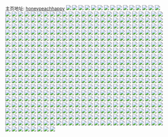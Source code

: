 主页地址: [honeypeachhappy](https://weibo.com/u/2913910483) 
![](https://wx4.sinaimg.cn/mw2000/adaebed3ly1gr0gor76tqj21061o67wj.jpg) 
![](https://wx4.sinaimg.cn/mw2000/adaebed3ly1gr0gosylefj21481scb2b.jpg) 
![](https://wx4.sinaimg.cn/mw2000/adaebed3ly1gr08kjt1mmj22c02c07pt.jpg) 
![](https://wx4.sinaimg.cn/mw2000/adaebed3ly1gr08kjai7yj22c0340npd.jpg) 
![](https://wx4.sinaimg.cn/mw2000/adaebed3ly1gqzhoif8txj21481soqv6.jpg) 
![](https://wx4.sinaimg.cn/mw2000/adaebed3ly1gqy43jy2d4j21jk2cd7wi.jpg) 
![](https://wx4.sinaimg.cn/mw2000/adaebed3ly1gqxbziosxfj20u00u0q5a.jpg) 
![](https://wx4.sinaimg.cn/mw2000/adaebed3ly1gqxbzjampyj20l80l841l.jpg) 
![](https://wx4.sinaimg.cn/mw2000/adaebed3ly1gqxbzhuzhhj22c02c0e84.jpg) 
![](https://wx4.sinaimg.cn/mw2000/adaebed3ly1gqwmwf5c95j212s0ri1kx.jpg) 
![](https://wx4.sinaimg.cn/mw2000/adaebed3ly1gqw7nodivij20l80l8wi1.jpg) 
![](https://wx4.sinaimg.cn/mw2000/adaebed3ly1gqw7nq2st2j22c03404qr.jpg) 
![](https://wx4.sinaimg.cn/mw2000/adaebed3ly1gqw7nrmo4cj22c0340u0y.jpg) 
![](https://wx4.sinaimg.cn/mw2000/adaebed3ly1gqv2v9kqe7j20u01hc7wh.jpg) 
![](https://wx4.sinaimg.cn/mw2000/adaebed3ly1gqueqscyj6j218o1rcb2a.jpg) 
![](https://wx4.sinaimg.cn/mw2000/adaebed3ly1gqueqt4glij21ai1zk4qr.jpg) 
![](https://wx4.sinaimg.cn/mw2000/adaebed3ly1gqtw5bidumj215u1oihad.jpg) 
![](https://wx4.sinaimg.cn/mw2000/adaebed3ly1gqtw5buhm9j21d81uqhcz.jpg) 
![](https://wx4.sinaimg.cn/mw2000/adaebed3ly1gqtw5ckh3gj21ho1zkb29.jpg) 
![](https://wx4.sinaimg.cn/mw2000/adaebed3ly1gqtw5d6w4cj21681rc1kx.jpg) 
![](https://wx4.sinaimg.cn/mw2000/adaebed3ly1gqtw5b2ssfj217h1ly4pz.jpg) 
![](https://wx4.sinaimg.cn/mw2000/adaebed3ly1gqtw5dplq5j21r32bau0x.jpg) 
![](https://wx4.sinaimg.cn/mw2000/adaebed3ly1gqtw5e3axqj20qt0zq48p.jpg) 
![](https://wx4.sinaimg.cn/mw2000/adaebed3ly1gqtw5enez3j21ho1zk7wh.jpg) 
![](https://wx4.sinaimg.cn/mw2000/adaebed3ly1gqtw5f53xrj20u0140b10.jpg) 
![](https://wx4.sinaimg.cn/mw2000/adaebed3ly1gqtw5fyxy7j20vb1a8e46.jpg) 
![](https://wx4.sinaimg.cn/mw2000/adaebed3ly1gqtw5ghitlj214n1tqnpd.jpg) 
![](https://wx4.sinaimg.cn/mw2000/adaebed3ly1gqtw5gu636j20u914ctyo.jpg) 
![](https://wx4.sinaimg.cn/mw2000/adaebed3ly1gqtw5hexsyj21dw1uib1w.jpg) 
![](https://wx4.sinaimg.cn/mw2000/adaebed3ly1gqtw5hrxuwj20p00qsh5i.jpg) 
![](https://wx4.sinaimg.cn/mw2000/adaebed3ly1gqtw5igrmgj20mb0zq4qp.jpg) 
![](https://wx4.sinaimg.cn/mw2000/adaebed3ly1gqtw5jkxjmj218o1rcb2a.jpg) 
![](https://wx4.sinaimg.cn/mw2000/adaebed3ly1gqtw5kw9vqj21ai1zk4qr.jpg) 
![](https://wx4.sinaimg.cn/mw2000/adaebed3ly1gqtw5lmudlj212s0ri1kx.jpg) 
![](https://wx4.sinaimg.cn/mw2000/adaebed3ly1gqth5hxeorj21h02m87wn.jpg) 
![](https://wx4.sinaimg.cn/mw2000/adaebed3ly1gqth56ozs6j21hc0u0amp.jpg) 
![](https://wx4.sinaimg.cn/mw2000/adaebed3ly1gqth5dhfbsj21491zkqv7.jpg) 
![](https://wx4.sinaimg.cn/mw2000/adaebed3ly1gqth5f149uj22c033yqv6.jpg) 
![](https://wx4.sinaimg.cn/mw2000/adaebed3ly1gqt97bzi4ij22c0340tpq.jpg) 
![](https://wx4.sinaimg.cn/mw2000/adaebed3ly1gqt97efa8kj22c0340hdt.jpg) 
![](https://wx4.sinaimg.cn/mw2000/adaebed3ly1gqt97gwqekj22c02c0b29.jpg) 
![](https://wx4.sinaimg.cn/mw2000/adaebed3ly1gqt979s3vnj22c0340npd.jpg) 
![](https://wx4.sinaimg.cn/mw2000/adaebed3ly1gqsnl7evo8j20l80l8tb0.jpg) 
![](https://wx4.sinaimg.cn/mw2000/adaebed3ly1gqsnl7l4m9j20n01jxjw4.jpg) 
![](https://wx4.sinaimg.cn/mw2000/adaebed3ly1gqscix0qbgj234033ykjl.jpg) 
![](https://wx4.sinaimg.cn/mw2000/adaebed3ly1gqq5ocep9ej20u01hcu0x.jpg) 
![](https://wx4.sinaimg.cn/mw2000/adaebed3ly1gqq5od93l6j20u01ge1ky.jpg) 
![](https://wx4.sinaimg.cn/mw2000/adaebed3ly1gqq5obyfp3j20u01hckjl.jpg) 
![](https://wx4.sinaimg.cn/mw2000/adaebed3ly1gqpvltf3htj21491ucqv7.jpg) 
![](https://wx4.sinaimg.cn/mw2000/adaebed3ly1gqptlpxgbvj20u00miwjz.jpg) 
![](https://wx4.sinaimg.cn/mw2000/adaebed3ly1gqp4e32gxmj20jz0u6n9h.jpg) 
![](https://wx4.sinaimg.cn/mw2000/adaebed3ly1gqp2qamykvj21491uce83.jpg) 
![](https://wx4.sinaimg.cn/mw2000/adaebed3ly1gqp2q7k9fsj21491w2qv7.jpg) 
![](https://wx4.sinaimg.cn/mw2000/adaebed3ly1gqp2qcpgp8j21491zk7wk.jpg) 
![](https://wx4.sinaimg.cn/mw2000/adaebed3ly1gqp2qf65gzj21451upnpf.jpg) 
![](https://wx4.sinaimg.cn/mw2000/adaebed3ly1gqp2qh9cl9j21491tfnpf.jpg) 
![](https://wx4.sinaimg.cn/mw2000/adaebed3ly1gqp2qjskkfj21491zk1l0.jpg) 
![](https://wx4.sinaimg.cn/mw2000/adaebed3ly1gqoowyycmhj22c02c01ky.jpg) 
![](https://wx4.sinaimg.cn/mw2000/adaebed3ly1gqoox0xf5pj22c02c0hdt.jpg) 
![](https://wx4.sinaimg.cn/mw2000/adaebed3ly1gqootvi35wj22c02c0npe.jpg) 
![](https://wx4.sinaimg.cn/mw2000/adaebed3ly1gqootw7kp3j21491wl7wh.jpg) 
![](https://wx4.sinaimg.cn/mw2000/adaebed3ly1gqootx8tdtj20u01hcb2a.jpg) 
![](https://wx4.sinaimg.cn/mw2000/adaebed3ly1gqootxwbp6j20u01hc7wh.jpg) 
![](https://wx4.sinaimg.cn/mw2000/adaebed3ly1gqootufie4j22c02c0x6p.jpg) 
![](https://wx4.sinaimg.cn/mw2000/adaebed3ly1gqootz72ixj22c033y1kz.jpg) 
![](https://wx4.sinaimg.cn/mw2000/adaebed3ly1gqootzwfyyj20l011c1kx.jpg) 
![](https://wx4.sinaimg.cn/mw2000/adaebed3ly1gqoou0gxkvj20u01hcb29.jpg) 
![](https://wx4.sinaimg.cn/mw2000/adaebed3ly1gqoou15jdvj20u013yb29.jpg) 
![](https://wx4.sinaimg.cn/mw2000/adaebed3ly1gqoou2dk6zj22c02c0e83.jpg) 
![](https://wx4.sinaimg.cn/mw2000/adaebed3ly1gqcitojnpcj20n00mmk6o.jpg) 
![](https://wx4.sinaimg.cn/mw2000/adaebed3ly1gqcitpgvb8j20n00mg4eu.jpg) 
![](https://wx4.sinaimg.cn/mw2000/adaebed3ly1gqcitnu0v1j20n00mjtpp.jpg) 
![](https://wx4.sinaimg.cn/mw2000/adaebed3ly1gqcam5hfzqj23402c0e85.jpg) 
![](https://wx4.sinaimg.cn/mw2000/adaebed3ly1gqcam7f9s3j23402c0b2c.jpg) 
![](https://wx4.sinaimg.cn/mw2000/adaebed3ly1gqcam93q7ej23402c07wl.jpg) 
![](https://wx4.sinaimg.cn/mw2000/adaebed3ly1gqcambfab8j23402c0b2c.jpg) 
![](https://wx4.sinaimg.cn/mw2000/adaebed3ly1gqcamcylnoj23402c01l0.jpg) 
![](https://wx4.sinaimg.cn/mw2000/adaebed3ly1gqcamdj0fhj20u00mityy.jpg) 
![](https://wx4.sinaimg.cn/mw2000/adaebed3ly1gqbcjdmz9xj20n00gr127.jpg) 
![](https://wx4.sinaimg.cn/mw2000/adaebed3ly1gqbcje39xmj20n00mun7f.jpg) 
![](https://wx4.sinaimg.cn/mw2000/adaebed3ly1gqb1lk7oqej20sg0sg42y.jpg) 
![](https://wx4.sinaimg.cn/mw2000/adaebed3ly1gqb1llz8m1j21ho1vc1l1.jpg) 
![](https://wx4.sinaimg.cn/mw2000/adaebed3ly1gqb1lmq2r0j20n01dqamh.jpg) 
![](https://wx4.sinaimg.cn/mw2000/adaebed3ly1gqb1je5wzmj20sg0sgq6d.jpg) 
![](https://wx4.sinaimg.cn/mw2000/adaebed3ly1gqb1jfnejyj213m1vke84.jpg) 
![](https://wx4.sinaimg.cn/mw2000/adaebed3ly1gqb1jgo7xuj20vq1k0ajy.jpg) 
![](https://wx4.sinaimg.cn/mw2000/adaebed3ly1gqb1jdgj3dj218g1n9qjm.jpg) 
![](https://wx4.sinaimg.cn/mw2000/adaebed3ly1gq9x4lklfxj20u0140qbm.jpg) 
![](https://wx4.sinaimg.cn/mw2000/adaebed3ly1gq9x4m5v9sj20tz140dva.jpg) 
![](https://wx4.sinaimg.cn/mw2000/adaebed3ly1gq9x4mjhkoj20u00u00ya.jpg) 
![](https://wx4.sinaimg.cn/mw2000/adaebed3ly1gq936fnjjvj20u00z0ah6.jpg) 
![](https://wx4.sinaimg.cn/mw2000/adaebed3ly1gq8wccbt66j213m1vke84.jpg) 
![](https://wx4.sinaimg.cn/mw2000/adaebed3ly1gq8wc9ndozj22c0340kjn.jpg) 
![](https://wx4.sinaimg.cn/mw2000/adaebed3ly1gq8dyrm1ubj20u00u0n02.jpg) 
![](https://wx4.sinaimg.cn/mw2000/adaebed3ly1gq8dtor193j20tk12nadh.jpg) 
![](https://wx4.sinaimg.cn/mw2000/adaebed3ly1gq8dtofevxj20u011idq6.jpg) 
![](https://wx4.sinaimg.cn/mw2000/adaebed3ly1gq8dtp0xeej20u0140dqd.jpg) 
![](https://wx4.sinaimg.cn/mw2000/adaebed3ly1gq7omjmtd6j20xp0u0aif.jpg) 
![](https://wx4.sinaimg.cn/mw2000/adaebed3ly1gq7omjvij1j20u00u0adx.jpg) 
![](https://wx4.sinaimg.cn/mw2000/adaebed3ly1gq7omk4r58j20u00u0td4.jpg) 
![](https://wx4.sinaimg.cn/mw2000/adaebed3ly1gq7e8oc32uj22c02c0b2b.jpg) 
![](https://wx4.sinaimg.cn/mw2000/adaebed3ly1gq7e8qoxu8j22c0340kjm.jpg) 
![](https://wx4.sinaimg.cn/mw2000/adaebed3ly1gq7e8tsla8j22c033yx6q.jpg) 
![](https://wx4.sinaimg.cn/mw2000/adaebed3ly1gq7e8wbnyfj22c0340qv8.jpg) 
![](https://wx4.sinaimg.cn/mw2000/adaebed3ly1gq7e8z7y9rj21491tne84.jpg) 
![](https://wx4.sinaimg.cn/mw2000/adaebed3ly1gq7e90guvjj22c03407ui.jpg) 
![](https://wx4.sinaimg.cn/mw2000/adaebed3ly1gq7e8l6uxwj22c0340qv7.jpg) 
![](https://wx4.sinaimg.cn/mw2000/adaebed3ly1gq7e93809rj21xp2pf1kz.jpg) 
![](https://wx4.sinaimg.cn/mw2000/adaebed3ly1gq7e95kkt5j21ho1vc1l1.jpg) 
![](https://wx4.sinaimg.cn/mw2000/adaebed3ly1gq6k04k7kbj20u00u0jz5.jpg) 
![](https://wx4.sinaimg.cn/mw2000/adaebed3ly1gq6k03rp3cj20u00u0q8i.jpg) 
![](https://wx4.sinaimg.cn/mw2000/adaebed3ly1gq6k058e0tj20u00u078y.jpg) 
![](https://wx4.sinaimg.cn/mw2000/adaebed3ly1gq6k05upzzj20u00u0q84.jpg) 
![](https://wx4.sinaimg.cn/mw2000/adaebed3ly1gq3edo7zb2j20j60ny401.jpg) 
![](https://wx4.sinaimg.cn/mw2000/adaebed3ly1gq2yne7mzfj20u00u0qaj.jpg) 
![](https://wx4.sinaimg.cn/mw2000/adaebed3ly1gq2ynejlwej20u00u0wqt.jpg) 
![](https://wx4.sinaimg.cn/mw2000/adaebed3ly1gq2ynd1c6kj20u00u0gxu.jpg) 
![](https://wx4.sinaimg.cn/mw2000/adaebed3ly1gq2ynez633j20u00u015s.jpg) 
![](https://wx4.sinaimg.cn/mw2000/adaebed3ly1gq2ynfig2qj20u0140q7q.jpg) 
![](https://wx4.sinaimg.cn/mw2000/adaebed3ly1gq2ynfwboyj20u00u0wnh.jpg) 
![](https://wx4.sinaimg.cn/mw2000/adaebed3ly1gq2yng8f5qj20u0140k3o.jpg) 
![](https://wx4.sinaimg.cn/mw2000/adaebed3ly1gq25r1ajsrj21fz1honpe.jpg) 
![](https://wx4.sinaimg.cn/mw2000/adaebed3ly1gpz90ez02aj20u00gg0ui.jpg) 
![](https://wx4.sinaimg.cn/mw2000/adaebed3ly1gpwdpxwjroj20zk0ql11o.jpg) 
![](https://wx4.sinaimg.cn/mw2000/adaebed3ly1gpwdnp8nyij20u00gktb0.jpg) 
![](https://wx4.sinaimg.cn/mw2000/adaebed3ly1gpvmiyt6avj21440u0aky.jpg) 
![](https://wx4.sinaimg.cn/mw2000/adaebed3ly1gpvmiz0evlj21440u0aj4.jpg) 
![](https://wx4.sinaimg.cn/mw2000/adaebed3ly1gpvmiz97r7j20u011jtbo.jpg) 
![](https://wx4.sinaimg.cn/mw2000/adaebed3ly1gpvmj0buj9j22c0340qv5.jpg) 
![](https://wx4.sinaimg.cn/mw2000/adaebed3ly1gpqklarby8j20u00u0tdc.jpg) 
![](https://wx4.sinaimg.cn/mw2000/adaebed3ly1gpqkj93sq6j21440u0jy6.jpg) 
![](https://wx4.sinaimg.cn/mw2000/adaebed3ly1gpqkj9ka4qj21440u0amc.jpg) 
![](https://wx4.sinaimg.cn/mw2000/adaebed3ly1gpqkj8nyhcj21440u0dms.jpg) 
![](https://wx4.sinaimg.cn/mw2000/adaebed3ly1gpqkj9z0wej21440u046k.jpg) 
![](https://wx4.sinaimg.cn/mw2000/adaebed3ly1gpnpub3br5j22c0340u0y.jpg) 
![](https://wx4.sinaimg.cn/mw2000/adaebed3ly1gpnpu890tvj22c02c0qv6.jpg) 
![](https://wx4.sinaimg.cn/mw2000/adaebed3ly1gpno8cditsj21440u0n7y.jpg) 
![](https://wx4.sinaimg.cn/mw2000/adaebed3ly1gpno8bb3ugj21440u0dje.jpg) 
![](https://wx4.sinaimg.cn/mw2000/adaebed3ly1gpn51qrzadj20sq0sljw6.jpg) 
![](https://wx4.sinaimg.cn/mw2000/adaebed3ly1gpn51r1tzjj20u00u0n5f.jpg) 
![](https://wx4.sinaimg.cn/mw2000/adaebed3ly1gpn51rbbutj21440u07fp.jpg) 
![](https://wx4.sinaimg.cn/mw2000/adaebed3ly1gpmzpq4mcyj20u011idmk.jpg) 
![](https://wx4.sinaimg.cn/mw2000/adaebed3ly1gpmzppvdx1j20u011hq74.jpg) 
![](https://wx4.sinaimg.cn/mw2000/adaebed3ly1gpmzpqj3emj20u011hjvp.jpg) 
![](https://wx4.sinaimg.cn/mw2000/adaebed3ly1gpmz5qb2omj20u00u0wgz.jpg) 
![](https://wx4.sinaimg.cn/mw2000/adaebed3ly1gpmz5qpva4j21440u0qdt.jpg) 
![](https://wx4.sinaimg.cn/mw2000/adaebed3ly1gpmz5r3l8lj21440u07fa.jpg) 
![](https://wx4.sinaimg.cn/mw2000/adaebed3ly1gpmz5rdswsj20p00p00vm.jpg) 
![](https://wx4.sinaimg.cn/mw2000/adaebed3ly1gpmz5rm2qzj20p00p0jwl.jpg) 
![](https://wx4.sinaimg.cn/mw2000/adaebed3ly1gpmz5srgc9j21440u0128.jpg) 
![](https://wx4.sinaimg.cn/mw2000/adaebed3ly1gpmz5t8c42j21440u0qay.jpg) 
![](https://wx4.sinaimg.cn/mw2000/adaebed3ly1gpmz5th05zj20u00u0dlp.jpg) 
![](https://wx4.sinaimg.cn/mw2000/adaebed3ly1gpmz5tnmqoj20tm0staj1.jpg) 
![](https://wx4.sinaimg.cn/mw2000/adaebed3ly1gpmz5q2c2tj20u00u0jup.jpg) 
![](https://wx4.sinaimg.cn/mw2000/adaebed3ly1gpmz5txnxbj20ku0jxdgl.jpg) 
![](https://wx4.sinaimg.cn/mw2000/adaebed3ly1gpfzwr3e2jj21440u0alt.jpg) 
![](https://wx4.sinaimg.cn/mw2000/adaebed3ly1gpfzws63xwj21440u0qdp.jpg) 
![](https://wx4.sinaimg.cn/mw2000/adaebed3ly1gpfzwsdmtyj21440u0tjm.jpg) 
![](https://wx4.sinaimg.cn/mw2000/adaebed3ly1gpfzwqu08uj21440u0n7p.jpg) 
![](https://wx4.sinaimg.cn/mw2000/adaebed3ly1gpfzwskj1jj21440u0guj.jpg) 
![](https://wx4.sinaimg.cn/mw2000/adaebed3ly1gpfzwsvdtgj21440u0jx7.jpg) 
![](https://wx4.sinaimg.cn/mw2000/adaebed3ly1gpfzwu1747j21440u0an5.jpg) 
![](https://wx4.sinaimg.cn/mw2000/adaebed3ly1gpfzwubzh8j20u00u0408.jpg) 
![](https://wx4.sinaimg.cn/mw2000/adaebed3ly1gpfzwva07kj21440u0qeb.jpg) 
![](https://wx4.sinaimg.cn/mw2000/adaebed3ly1gpfhpzvct6j22c02c01ky.jpg) 
![](https://wx4.sinaimg.cn/mw2000/adaebed3ly1gpexa9cd51j20u00u00wc.jpg) 
![](https://wx4.sinaimg.cn/mw2000/adaebed3ly1gpcpt4d2b2j20sg0zkgsf.jpg) 
![](https://wx4.sinaimg.cn/mw2000/adaebed3ly1gp7fhr7bc6j22c0340e84.jpg) 
![](https://wx4.sinaimg.cn/mw2000/adaebed3ly1gp5ufbn4mtj21410u00vf.jpg) 
![](https://wx4.sinaimg.cn/mw2000/adaebed3ly1gow8lt4ia1j20u07gukjl.jpg) 
![](https://wx4.sinaimg.cn/mw2000/adaebed3ly1gow8m166q8j20u07h0qv5.jpg) 
![](https://wx4.sinaimg.cn/mw2000/adaebed3ly1gow8lumxs6j20u033ph32.jpg) 
![](https://wx4.sinaimg.cn/mw2000/adaebed3ly1gow8lv74qbj20u04zh1kg.jpg) 
![](https://wx4.sinaimg.cn/mw2000/adaebed3ly1gow8lw6lrkj20u07hikjl.jpg) 
![](https://wx4.sinaimg.cn/mw2000/adaebed3ly1gow8lxcwf7j20u07gdnpd.jpg) 
![](https://wx4.sinaimg.cn/mw2000/adaebed3ly1gow8lxyyfcj20u01ndtmb.jpg) 
![](https://wx4.sinaimg.cn/mw2000/adaebed3ly1gow8lyycr4j20u07gzu0x.jpg) 
![](https://wx4.sinaimg.cn/mw2000/adaebed3ly1gow8m05dozj20u07fvnpd.jpg) 
![](https://wx4.sinaimg.cn/mw2000/adaebed3ly1gotr2imoasj20u00u0k1m.jpg) 
![](https://wx4.sinaimg.cn/mw2000/adaebed3ly1gotr2ia7fbj20u00u0q7b.jpg) 
![](https://wx4.sinaimg.cn/mw2000/adaebed3ly1gotr2jhgllj20u00u0dmw.jpg) 
![](https://wx4.sinaimg.cn/mw2000/adaebed3ly1gotr2j4gcaj20u00u0tht.jpg) 
![](https://wx4.sinaimg.cn/mw2000/adaebed3ly1gosj2v1lgvj20u00u00x4.jpg) 
![](https://wx4.sinaimg.cn/mw2000/adaebed3ly1gosj2vb3tzj20u00u0jv6.jpg) 
![](https://wx4.sinaimg.cn/mw2000/adaebed3ly1gor7kogp8yj22c02c0e82.jpg) 
![](https://wx4.sinaimg.cn/mw2000/adaebed3ly1gor7kn4elsj20u01hcjs8.jpg) 
![](https://wx4.sinaimg.cn/mw2000/adaebed3ly1gopk1j1j8xj20jg0j8dhc.jpg) 
![](https://wx4.sinaimg.cn/mw2000/adaebed3ly1gopk1jfc4fj20u00u0t9y.jpg) 
![](https://wx4.sinaimg.cn/mw2000/adaebed3ly1gooi3jb0boj20t20snjxg.jpg) 
![](https://wx4.sinaimg.cn/mw2000/adaebed3ly1gooi3ixg8cj20u012on8i.jpg) 
![](https://wx4.sinaimg.cn/mw2000/adaebed3ly1gooi3jkgsuj20t40srdos.jpg) 
![](https://wx4.sinaimg.cn/mw2000/adaebed3ly1godipi41sjj22c02c0qv6.jpg) 
![](https://wx4.sinaimg.cn/mw2000/adaebed3ly1godipivid8j22c02c0b2a.jpg) 
![](https://wx4.sinaimg.cn/mw2000/adaebed3ly1godipgh1z6j22c02c0hdt.jpg) 
![](https://wx4.sinaimg.cn/mw2000/adaebed3ly1godipkd205j22c0340e83.jpg) 
![](https://wx4.sinaimg.cn/mw2000/adaebed3ly1godiplwiqgj22c029zqv6.jpg) 
![](https://wx4.sinaimg.cn/mw2000/adaebed3ly1godipndn06j22c02n3npe.jpg) 
![](https://wx4.sinaimg.cn/mw2000/adaebed3ly1godipogf6kj22c02tdnpe.jpg) 
![](https://wx4.sinaimg.cn/mw2000/adaebed3ly1godipq27yfj22c02c0b2a.jpg) 
![](https://wx4.sinaimg.cn/mw2000/adaebed3ly1godipqgeo4j20u00u0n1s.jpg) 
![](https://wx4.sinaimg.cn/mw2000/adaebed3ly1goalml8eaaj22c033ye81.jpg) 
![](https://wx4.sinaimg.cn/mw2000/adaebed3ly1goalmlszkvj22c033y4qp.jpg) 
![](https://wx4.sinaimg.cn/mw2000/adaebed3ly1goalmkiwdij22c033ynpd.jpg) 
![](https://wx4.sinaimg.cn/mw2000/adaebed3ly1goalmmda3fj20dw0fh7gy.jpg) 
![](https://wx4.sinaimg.cn/mw2000/adaebed3ly1go31l37tzvj22c033y4qr.jpg) 
![](https://wx4.sinaimg.cn/mw2000/adaebed3ly1go31l3my2hj20n00qrn8a.jpg) 
![](https://wx4.sinaimg.cn/mw2000/adaebed3ly1go31l1mffdj22c0340hdt.jpg) 
![](https://wx4.sinaimg.cn/mw2000/adaebed3ly1go31l43v99j22c02ww1ky.jpg) 
![](https://wx4.sinaimg.cn/mw2000/adaebed3ly1go31l4y6ndj21481ot7wj.jpg) 
![](https://wx4.sinaimg.cn/mw2000/adaebed3ly1gnwit3g0p1j22c02c0e82.jpg) 
![](https://wx4.sinaimg.cn/mw2000/adaebed3ly1gntrxavq9kj22c02c0b2a.jpg) 
![](https://wx4.sinaimg.cn/mw2000/adaebed3ly1gntrxcxvbcj23402c0qv6.jpg) 
![](https://wx4.sinaimg.cn/mw2000/adaebed3ly1gntrxf3dmyj22c02c0x6q.jpg) 
![](https://wx4.sinaimg.cn/mw2000/adaebed3ly1gntrxi1einj22c03401l0.jpg) 
![](https://wx4.sinaimg.cn/mw2000/adaebed3ly1gntrxj2cwnj20sh1837wi.jpg) 
![](https://wx4.sinaimg.cn/mw2000/adaebed3ly1gntrxjst77j20mi0u0e7e.jpg) 
![](https://wx4.sinaimg.cn/mw2000/adaebed3ly1gntrxln647j22c0340e83.jpg) 
![](https://wx4.sinaimg.cn/mw2000/adaebed3ly1gntrxmjjgoj20tu13ukjl.jpg) 
![](https://wx4.sinaimg.cn/mw2000/adaebed3ly1gntrxnt7nlj22bx2zn7wj.jpg) 
![](https://wx4.sinaimg.cn/mw2000/adaebed3ly1gnktetbmjzj20u014013x.jpg) 
![](https://wx4.sinaimg.cn/mw2000/adaebed3ly1gnkteukhp5j20u00u0aj1.jpg) 
![](https://wx4.sinaimg.cn/mw2000/adaebed3ly1gnkterbgenj20u0140gw6.jpg) 
![](https://wx4.sinaimg.cn/mw2000/adaebed3ly1gnktey9w5jj20u014049a.jpg) 
![](https://wx4.sinaimg.cn/mw2000/adaebed3ly1gnktf0m228j20u00u07b7.jpg) 
![](https://wx4.sinaimg.cn/mw2000/adaebed3ly1gnktf3gm07j20u0140wx6.jpg) 
![](https://wx4.sinaimg.cn/mw2000/adaebed3ly1gnjlwpwukdj21ho1zkkjl.jpg) 
![](https://wx4.sinaimg.cn/mw2000/adaebed3ly1gnjlwqsaptj21ho1zkb29.jpg) 
![](https://wx4.sinaimg.cn/mw2000/adaebed3ly1gnjlwrjawxj21ho1zk7wh.jpg) 
![](https://wx4.sinaimg.cn/mw2000/adaebed3ly1gnjlwscwg8j21ho1zkhdt.jpg) 
![](https://wx4.sinaimg.cn/mw2000/adaebed3ly1gnjlwt4fknj21ga1zkhdt.jpg) 
![](https://wx4.sinaimg.cn/mw2000/adaebed3ly1gnjlwucvj5j21ho28ihdt.jpg) 
![](https://wx4.sinaimg.cn/mw2000/adaebed3ly1gnjlwvef8rj21ho1zkkjl.jpg) 
![](https://wx4.sinaimg.cn/mw2000/adaebed3ly1gnjlwwgm6aj21ho1zkhdt.jpg) 
![](https://wx4.sinaimg.cn/mw2000/adaebed3ly1gnjlwxnr3fj21ho1zknpd.jpg) 
![](https://wx4.sinaimg.cn/mw2000/adaebed3ly1gnjlwydw9gj21ho1zke81.jpg) 
![](https://wx4.sinaimg.cn/mw2000/adaebed3ly1gnjlwz55o5j21ho1zkhdt.jpg) 
![](https://wx4.sinaimg.cn/mw2000/adaebed3ly1gnjlx02s3nj21jk1jknhj.jpg) 
![](https://wx4.sinaimg.cn/mw2000/adaebed3ly1gnjlx0v70yj21ho1zkhdt.jpg) 
![](https://wx4.sinaimg.cn/mw2000/adaebed3ly1gnjlwp3jjkj21ho1zkhdt.jpg) 
![](https://wx4.sinaimg.cn/mw2000/adaebed3ly1gnjlx2124sj21ho1zknpd.jpg) 
![](https://wx4.sinaimg.cn/mw2000/adaebed3ly1gnhfrzw5jbj21930pdqa3.jpg) 
![](https://wx4.sinaimg.cn/mw2000/adaebed3ly1gnhfs08gyqj20tl1glthh.jpg) 
![](https://wx4.sinaimg.cn/mw2000/adaebed3ly1gnhfs0wn4sj20u0140gr1.jpg) 
![](https://wx4.sinaimg.cn/mw2000/adaebed3ly1gn75h3iz7fj22c02c04qq.jpg) 
![](https://wx4.sinaimg.cn/mw2000/adaebed3ly1gn75h27pitj22c02c0kjm.jpg) 
![](https://wx4.sinaimg.cn/mw2000/adaebed3ly1gn75h4q37oj228i2stqv7.jpg) 
![](https://wx4.sinaimg.cn/mw2000/adaebed3ly1gn4h2hho1gj20u014ean7.jpg) 
![](https://wx4.sinaimg.cn/mw2000/adaebed3ly1gn4bm7z96wj20u0140113.jpg) 
![](https://wx4.sinaimg.cn/mw2000/adaebed3ly1gn4bm9mlmyj20u00u0ahm.jpg) 
![](https://wx4.sinaimg.cn/mw2000/adaebed3ly1gn3pech2a3j20u019wgu0.jpg) 
![](https://wx4.sinaimg.cn/mw2000/adaebed3ly1gn3pebriyej20u0195n32.jpg) 
![](https://wx4.sinaimg.cn/mw2000/adaebed3ly1gn3pedhqxwj20u01320z9.jpg) 
![](https://wx4.sinaimg.cn/mw2000/adaebed3ly1gn3cv90squj20u00ywajs.jpg) 
![](https://wx4.sinaimg.cn/mw2000/adaebed3ly1gn3cvfaiwqj20u0140tl4.jpg) 
![](https://wx4.sinaimg.cn/mw2000/adaebed3ly1gn3cv2bbtnj20u013z16m.jpg) 
![](https://wx4.sinaimg.cn/mw2000/adaebed3ly1gn36io065wj20u0140n5z.jpg) 
![](https://wx4.sinaimg.cn/mw2000/adaebed3ly1gn36iqugeqj20u00u07cb.jpg) 
![](https://wx4.sinaimg.cn/mw2000/adaebed3ly1gn2g5h7qgwj20u0140dkr.jpg) 
![](https://wx4.sinaimg.cn/mw2000/adaebed3ly1gn29snab0gj20u00u0ajr.jpg) 
![](https://wx4.sinaimg.cn/mw2000/adaebed3ly1gn29snrsllj20u00u0tjn.jpg) 
![](https://wx4.sinaimg.cn/mw2000/adaebed3ly1gn29smdu5dj20u00u0ago.jpg) 
![](https://wx4.sinaimg.cn/mw2000/adaebed3ly1gn21zmqmxfj20u00u045p.jpg) 
![](https://wx4.sinaimg.cn/mw2000/adaebed3ly1gn21zngqobj20u00u0wkg.jpg) 
![](https://wx4.sinaimg.cn/mw2000/adaebed3ly1gn116n9fijj20u00u0gv5.jpg) 
![](https://wx4.sinaimg.cn/mw2000/adaebed3ly1gn0v8xjlnzj20u00u0jyy.jpg) 
![](https://wx4.sinaimg.cn/mw2000/adaebed3ly1gn08djmvi0j20u013z7iv.jpg) 
![](https://wx4.sinaimg.cn/mw2000/adaebed3ly1gn08dkr66yj20u00u0n5r.jpg) 
![](https://wx4.sinaimg.cn/mw2000/adaebed3ly1gn08diw2ytj20u00u0n1g.jpg) 
![](https://wx4.sinaimg.cn/mw2000/adaebed3ly1gn08dlbgzdj20u00ytgvh.jpg) 
![](https://wx4.sinaimg.cn/mw2000/adaebed3ly1gmzxbkv0p0j20u00u0wue.jpg) 
![](https://wx4.sinaimg.cn/mw2000/adaebed3ly1gmzxblk6qfj20u00u0k4o.jpg) 
![](https://wx4.sinaimg.cn/mw2000/adaebed3ly1gmzq9tywaxj20u00u0qf5.jpg) 
![](https://wx4.sinaimg.cn/mw2000/adaebed3ly1gmytaoiwoaj20u013z15q.jpg) 
![](https://wx4.sinaimg.cn/mw2000/adaebed3ly1gmytab3wy3j20v70u0n76.jpg) 
![](https://wx4.sinaimg.cn/mw2000/adaebed3ly1gmwu1jo2pjj20u10u0thm.jpg) 
![](https://wx4.sinaimg.cn/mw2000/adaebed3ly1gmwu1ii5q4j20u013s7ba.jpg) 
![](https://wx4.sinaimg.cn/mw2000/adaebed3ly1gmwu1l2dzoj20u0139amj.jpg) 
![](https://wx4.sinaimg.cn/mw2000/adaebed3ly1gmwu1mdecej20u0173qcd.jpg) 
![](https://wx4.sinaimg.cn/mw2000/adaebed3ly1gmwu1nkgrej20u01a3n8m.jpg) 
![](https://wx4.sinaimg.cn/mw2000/adaebed3ly1gmwu1p22xyj20u01ctnbd.jpg) 
![](https://wx4.sinaimg.cn/mw2000/adaebed3ly1gmffso7v9sj20ku0q10vr.jpg) 
![](https://wx4.sinaimg.cn/mw2000/adaebed3ly1gmffspbejmj20us0u0tgk.jpg) 
![](https://wx4.sinaimg.cn/mw2000/adaebed3ly1gmffsm3xo4j20ku0q1ju4.jpg) 
![](https://wx4.sinaimg.cn/mw2000/adaebed3ly1gm9rb07lc0j20u00u0gx1.jpg) 
![](https://wx4.sinaimg.cn/mw2000/adaebed3ly1gm9razj01qj20n012unaw.jpg) 
![](https://wx4.sinaimg.cn/mw2000/adaebed3ly1gm9rb0sf47j20u00u0494.jpg) 
![](https://wx4.sinaimg.cn/mw2000/adaebed3ly1gm9rb1t2maj20u00gbgo2.jpg) 
![](https://wx4.sinaimg.cn/mw2000/adaebed3ly1gm9rb366csj20tt0szjxq.jpg) 
![](https://wx4.sinaimg.cn/mw2000/adaebed3ly1gm9rb5tk5yj20w00u0qi3.jpg) 
![](https://wx4.sinaimg.cn/mw2000/adaebed3ly1gm95xypjxhj20go0mutef.jpg) 
![](https://wx4.sinaimg.cn/mw2000/adaebed3ly1gm95xz1zzkj20u00u0n15.jpg) 
![](https://wx4.sinaimg.cn/mw2000/adaebed3ly1glwi22umoqj20u014012g.jpg) 
![](https://wx4.sinaimg.cn/mw2000/adaebed3ly1glwi240cc0j20u0140qgl.jpg) 
![](https://wx4.sinaimg.cn/mw2000/adaebed3ly1glwi24p3gaj20u0141gvm.jpg) 
![](https://wx4.sinaimg.cn/mw2000/adaebed3ly1glwi25c7duj20u0141k3e.jpg) 
![](https://wx4.sinaimg.cn/mw2000/adaebed3ly1glwi2602ibj20u0140qda.jpg) 
![](https://wx4.sinaimg.cn/mw2000/adaebed3ly1glwi26mlipj20u0140wns.jpg) 
![](https://wx4.sinaimg.cn/mw2000/adaebed3ly1glwi27gfh4j20u014049s.jpg) 
![](https://wx4.sinaimg.cn/mw2000/adaebed3ly1glwi2addoqj20u0140qjl.jpg) 
![](https://wx4.sinaimg.cn/mw2000/adaebed3ly1glwi21lzfkj20u0140qgo.jpg) 
![](https://wx4.sinaimg.cn/mw2000/adaebed3ly1glujyetl29j20u01bitp7.jpg) 
![](https://wx4.sinaimg.cn/mw2000/adaebed3ly1glujyfn13gj20u01cnncp.jpg) 
![](https://wx4.sinaimg.cn/mw2000/adaebed3ly1glujyggkruj20u01cck7z.jpg) 
![](https://wx4.sinaimg.cn/mw2000/adaebed3ly1glujyhsi1kj20u01cbwv6.jpg) 
![](https://wx4.sinaimg.cn/mw2000/adaebed3ly1glujyim0a8j20u01ckh3n.jpg) 
![](https://wx4.sinaimg.cn/mw2000/adaebed3ly1glujykay40j20u01doat0.jpg) 
![](https://wx4.sinaimg.cn/mw2000/adaebed3ly1glujye9n0ij20u01dl4dx.jpg) 
![](https://wx4.sinaimg.cn/mw2000/adaebed3ly1glujyl71pij20u01f8wvb.jpg) 
![](https://wx4.sinaimg.cn/mw2000/adaebed3ly1glujzkoefaj20u01al4f2.jpg) 
![](https://wx4.sinaimg.cn/mw2000/adaebed3ly1glujynsunbj20u017fam2.jpg) 
![](https://wx4.sinaimg.cn/mw2000/adaebed3ly1glujyoiw45j20u0140wuj.jpg) 
![](https://wx4.sinaimg.cn/mw2000/adaebed3ly1glujypi8uzj20u0140wv2.jpg) 
![](https://wx4.sinaimg.cn/mw2000/adaebed3ly1glujyqh4etj20u0140h1m.jpg) 
![](https://wx4.sinaimg.cn/mw2000/adaebed3ly1glujyr19oyj20u0140h0k.jpg) 
![](https://wx4.sinaimg.cn/mw2000/adaebed3ly1glujyrk55uj20u015hqkq.jpg) 
![](https://wx4.sinaimg.cn/mw2000/adaebed3ly1glujys10apj20u0140ncn.jpg) 
![](https://wx4.sinaimg.cn/mw2000/adaebed3ly1gltbp4x49uj20jg0jg0vc.jpg) 
![](https://wx4.sinaimg.cn/mw2000/adaebed3ly1gltbp58vqjj20sw0sj792.jpg) 
![](https://wx4.sinaimg.cn/mw2000/adaebed3ly1gltbp4lrcyj20u00u00v3.jpg) 
![](https://wx4.sinaimg.cn/mw2000/adaebed3ly1glop3zx9y6j21400u07c5.jpg) 
![](https://wx4.sinaimg.cn/mw2000/adaebed3ly1glop40k2ioj21400u0463.jpg) 
![](https://wx4.sinaimg.cn/mw2000/adaebed3ly1glop410e21j20u013z47j.jpg) 
![](https://wx4.sinaimg.cn/mw2000/adaebed3ly1glop41ibaoj20u0141k1i.jpg) 
![](https://wx4.sinaimg.cn/mw2000/adaebed3ly1glop3zb0d1j20u0140amw.jpg) 
![](https://wx4.sinaimg.cn/mw2000/adaebed3ly1glop41zz4qj20u0140gyj.jpg) 
![](https://wx4.sinaimg.cn/mw2000/adaebed3ly1glop42up50j20u0141gqq.jpg) 
![](https://wx4.sinaimg.cn/mw2000/adaebed3ly1glnhwljgt7j20u00u0jyu.jpg) 
![](https://wx4.sinaimg.cn/mw2000/adaebed3ly1glnhwm1hptj20u00u0gwk.jpg) 
![](https://wx4.sinaimg.cn/mw2000/adaebed3ly1glnhwl4etcj20u00u0ae4.jpg) 
![](https://wx4.sinaimg.cn/mw2000/adaebed3ly1gln4k3d26aj20u0141whv.jpg) 
![](https://wx4.sinaimg.cn/mw2000/adaebed3ly1gln4k45kscj20u0141td1.jpg) 
![](https://wx4.sinaimg.cn/mw2000/adaebed3ly1gln4k4ypmuj20u0141ag0.jpg) 
![](https://wx4.sinaimg.cn/mw2000/adaebed3ly1gln4k0wnp8j20u0141adr.jpg) 
![](https://wx4.sinaimg.cn/mw2000/adaebed3ly1glmk5yrs7jj20u00oygo0.jpg) 
![](https://wx4.sinaimg.cn/mw2000/adaebed3ly1glllvbe5efj22c02c0e82.jpg) 
![](https://wx4.sinaimg.cn/mw2000/adaebed3ly1glddm78aldj21hn1zke84.jpg) 
![](https://wx4.sinaimg.cn/mw2000/adaebed3ly1glcs55ysxqj21nr1zkx6t.jpg) 
![](https://wx4.sinaimg.cn/mw2000/adaebed3ly1glcs57tqfsj22c02c0x6q.jpg) 
![](https://wx4.sinaimg.cn/mw2000/adaebed3ly1glcs58qp92j20u01hctjm.jpg) 
![](https://wx4.sinaimg.cn/mw2000/adaebed3ly1glcs5a543hj22c0340e81.jpg) 
![](https://wx4.sinaimg.cn/mw2000/adaebed3ly1gl9l7lahjjj20u01907wh.jpg) 
![](https://wx4.sinaimg.cn/mw2000/adaebed3ly1gl9f70adm3j20u0140n94.jpg) 
![](https://wx4.sinaimg.cn/mw2000/adaebed3ly1gl9f7154r9j20u0140wsa.jpg) 
![](https://wx4.sinaimg.cn/mw2000/adaebed3ly1gl9f6zvlkpj20u00u0k26.jpg) 
![](https://wx4.sinaimg.cn/mw2000/adaebed3ly1gl8l5l7o1zj20u00u0gw0.jpg) 
![](https://wx4.sinaimg.cn/mw2000/adaebed3ly1gl8l5lngb1j20u00u0jzk.jpg) 
![](https://wx4.sinaimg.cn/mw2000/adaebed3ly1gl8l5ko0zsj20u0140qed.jpg) 
![](https://wx4.sinaimg.cn/mw2000/adaebed3ly1gl8l5m5okfj20u0140k1t.jpg) 
![](https://wx4.sinaimg.cn/mw2000/adaebed3ly1gl8l5mmzyrj20u0140497.jpg) 
![](https://wx4.sinaimg.cn/mw2000/adaebed3ly1gl8l5npvghj20u013zk3t.jpg) 
![](https://wx4.sinaimg.cn/mw2000/adaebed3ly1gl8l5o9tqoj20u0140tjh.jpg) 
![](https://wx4.sinaimg.cn/mw2000/adaebed3ly1gl2eperputj22c02c04qp.jpg) 
![](https://wx4.sinaimg.cn/mw2000/adaebed3ly1gl1dbv5pjcj21dq1yznpg.jpg) 
![](https://wx4.sinaimg.cn/mw2000/adaebed3ly1gl1dbxeqjzj21a41vmu10.jpg) 
![](https://wx4.sinaimg.cn/mw2000/adaebed3ly1gl1dbzvgf8j21by1tl1l0.jpg) 
![](https://wx4.sinaimg.cn/mw2000/adaebed3ly1gl1dcnn1znj219n1n5npe.jpg) 
![](https://wx4.sinaimg.cn/mw2000/adaebed3ly1gl1dbsama6j21ch1zku10.jpg) 
![](https://wx4.sinaimg.cn/mw2000/adaebed3ly1gl1dco9lecj20jw0ju75t.jpg) 
![](https://wx4.sinaimg.cn/mw2000/adaebed3ly1gkzzgtw6icj20u014048r.jpg) 
![](https://wx4.sinaimg.cn/mw2000/adaebed3ly1gkzzgtf247j20u00u011k.jpg) 
![](https://wx4.sinaimg.cn/mw2000/adaebed3ly1gkzzgujmkpj20u00u0gtx.jpg) 
![](https://wx4.sinaimg.cn/mw2000/adaebed3ly1gkxpd6mqpnj22c0340u0z.jpg) 
![](https://wx4.sinaimg.cn/mw2000/adaebed3ly1gkxpd4nd14j20n00yjtqy.jpg) 
![](https://wx4.sinaimg.cn/mw2000/adaebed3ly1gkwkacefpvj20u0140gyb.jpg) 
![](https://wx4.sinaimg.cn/mw2000/adaebed3ly1gkwkabid7kj20u00u0gx7.jpg) 
![](https://wx4.sinaimg.cn/mw2000/adaebed3ly1gkvs40t1xdj21ho1zke86.jpg) 
![](https://wx4.sinaimg.cn/mw2000/adaebed3ly1gkvs44xyrjj21ho1zke86.jpg) 
![](https://wx4.sinaimg.cn/mw2000/adaebed3ly1gkvs48gbz8j21ho1zknpi.jpg) 
![](https://wx4.sinaimg.cn/mw2000/adaebed3ly1gkvs4bufpgj21ho1zkkjq.jpg) 
![](https://wx4.sinaimg.cn/mw2000/adaebed3ly1gkvs4g0p38j21ho1zk4qv.jpg) 
![](https://wx4.sinaimg.cn/mw2000/adaebed3ly1gkvs4hfrx0j22c0340tz2.jpg) 
![](https://wx4.sinaimg.cn/mw2000/adaebed3ly1gkvs4k3x1dj22c03404qp.jpg) 
![](https://wx4.sinaimg.cn/mw2000/adaebed3ly1gkvs3y86fcj21sc2dskju.jpg) 
![](https://wx4.sinaimg.cn/mw2000/adaebed3ly1gkvs4pvsgtj21sc2ds1l6.jpg) 
![](https://wx4.sinaimg.cn/mw2000/adaebed3ly1gkviz83d39j2224234hdu.jpg) 
![](https://wx4.sinaimg.cn/mw2000/adaebed3ly1gkviz73hiaj22c02v07wk.jpg) 
![](https://wx4.sinaimg.cn/mw2000/adaebed3ly1gktoo1pe7tj20u0140k6s.jpg) 
![](https://wx4.sinaimg.cn/mw2000/adaebed3ly1gktoo1cqhjj20u01407il.jpg) 
![](https://wx4.sinaimg.cn/mw2000/adaebed3ly1gktoo20dwdj20u01hcqh6.jpg) 
![](https://wx4.sinaimg.cn/mw2000/adaebed3ly1gktoo2la8xj20u01hcanb.jpg) 
![](https://wx4.sinaimg.cn/mw2000/adaebed3ly1gktoo30yyjj20u01hcqgv.jpg) 
![](https://wx4.sinaimg.cn/mw2000/adaebed3ly1gktoo3g6arj20u01hctmr.jpg) 
![](https://wx4.sinaimg.cn/mw2000/adaebed3ly1gktoo4ekbvj20u017qdtf.jpg) 
![](https://wx4.sinaimg.cn/mw2000/adaebed3ly1gktoo50119j20u00mi775.jpg) 
![](https://wx4.sinaimg.cn/mw2000/adaebed3ly1gktoo59e2oj211t0u0tbv.jpg) 
![](https://wx4.sinaimg.cn/mw2000/adaebed3ly1gkrwj951glj20u0140akr.jpg) 
![](https://wx4.sinaimg.cn/mw2000/adaebed3ly1gkrwj8d1x2j20u00u0wna.jpg) 
![](https://wx4.sinaimg.cn/mw2000/adaebed3ly1gkrwj9k0u6j20u0140gvl.jpg) 
![](https://wx4.sinaimg.cn/mw2000/adaebed3ly1gkqqpiz4fxj20u01404aw.jpg) 
![](https://wx4.sinaimg.cn/mw2000/adaebed3ly1gkqqpjqf2qj20u00u0akh.jpg) 
![](https://wx4.sinaimg.cn/mw2000/adaebed3ly1gkpk8g0slxj20u0139wqa.jpg) 
![](https://wx4.sinaimg.cn/mw2000/adaebed3ly1gkpk8g9w86j20u00u0gvp.jpg) 
![](https://wx4.sinaimg.cn/mw2000/adaebed3ly1gkp5q7d6guj20u0140dr4.jpg) 
![](https://wx4.sinaimg.cn/mw2000/adaebed3ly1gkp5q7ts4gj20m80m8n1p.jpg) 
![](https://wx4.sinaimg.cn/mw2000/adaebed3ly1gkp5q6s2i9j20u0140wjx.jpg) 
![](https://wx4.sinaimg.cn/mw2000/adaebed3ly1gkp5q8xzvlj20m80kl0zb.jpg) 
![](https://wx4.sinaimg.cn/mw2000/adaebed3ly1gkp5qa5ao5j21400u0wsb.jpg) 
![](https://wx4.sinaimg.cn/mw2000/adaebed3ly1gkp5qahkrgj20u00u07dm.jpg) 
![](https://wx4.sinaimg.cn/mw2000/adaebed3ly1gkp5qathztj21400u0al5.jpg) 
![](https://wx4.sinaimg.cn/mw2000/adaebed3ly1gkp5qb7ct5j20u0140n6m.jpg) 
![](https://wx4.sinaimg.cn/mw2000/adaebed3ly1gkp5qbpqa3j20p018gqer.jpg) 
![](https://wx4.sinaimg.cn/mw2000/adaebed3ly1gkp5qc2jqsj20u60u0wmy.jpg) 
![](https://wx4.sinaimg.cn/mw2000/adaebed3ly1gkp5qcc49aj20p00p0n05.jpg) 
![](https://wx4.sinaimg.cn/mw2000/adaebed3ly1gkntu50p39j20tu0tu4qp.jpg) 
![](https://wx4.sinaimg.cn/mw2000/adaebed3ly1gkntu35v2bj21hc0u0k20.jpg) 
![](https://wx4.sinaimg.cn/mw2000/adaebed3ly1gkntu6peqdj22c03407wh.jpg) 
![](https://wx4.sinaimg.cn/mw2000/adaebed3ly1gkntu8xlhdj20m80s8199.jpg) 
![](https://wx4.sinaimg.cn/mw2000/adaebed3ly1gkntuafs0ij21ho1zkqv5.jpg) 
![](https://wx4.sinaimg.cn/mw2000/adaebed3ly1gkntufxss0j21ho1zku11.jpg) 
![](https://wx4.sinaimg.cn/mw2000/adaebed3ly1gkntuhbllhj20u01404qq.jpg) 
![](https://wx4.sinaimg.cn/mw2000/adaebed3ly1gkntuhnj4tj20ku0ko0xu.jpg) 
![](https://wx4.sinaimg.cn/mw2000/adaebed3ly1gkntuhwsbaj20ku0ktdkh.jpg) 
![](https://wx4.sinaimg.cn/mw2000/adaebed3ly1gkktxmalr6j22c0340u0x.jpg) 
![](https://wx4.sinaimg.cn/mw2000/adaebed3ly1gkhnbj0tbhj20u0140x6p.jpg) 
![](https://wx4.sinaimg.cn/mw2000/adaebed3ly1gkhnbmgoayj21ho1zk7wl.jpg) 
![](https://wx4.sinaimg.cn/mw2000/adaebed3ly1gkhnbpy1tfj22c0340u0x.jpg) 
![](https://wx4.sinaimg.cn/mw2000/adaebed3ly1gkgkm0vy7rj21b81xeu10.jpg) 
![](https://wx4.sinaimg.cn/mw2000/adaebed3ly1gkgklx9y89j22802yox72.jpg) 
![](https://wx4.sinaimg.cn/mw2000/adaebed3ly1gkfp67i8i1j22802yox72.jpg) 
![](https://wx4.sinaimg.cn/mw2000/adaebed3ly1gkfp6ahac3j22c02c0u0x.jpg) 
![](https://wx4.sinaimg.cn/mw2000/adaebed3ly1gkfp6cbc4ej20u013yu0x.jpg) 
![](https://wx4.sinaimg.cn/mw2000/adaebed3ly1gkfp5qm2s4j22c033yhdw.jpg) 
![](https://wx4.sinaimg.cn/mw2000/adaebed3ly1gkfp6jhy1bj21sc2dsnpl.jpg) 
![](https://wx4.sinaimg.cn/mw2000/adaebed3ly1gkfp8l3ddpj20mi0u01kx.jpg) 
![](https://wx4.sinaimg.cn/mw2000/adaebed3ly1gkfp8mucxsj20u0140npd.jpg) 
![](https://wx4.sinaimg.cn/mw2000/adaebed3ly1gkfp8op55tj20te1g8npd.jpg) 
![](https://wx4.sinaimg.cn/mw2000/adaebed3ly1gk89dl5zdrj20tu0tukjl.jpg) 
![](https://wx4.sinaimg.cn/mw2000/adaebed3ly1gk89dnqa0dj22c02c0u0y.jpg) 
![](https://wx4.sinaimg.cn/mw2000/adaebed3ly1gk89dj8fkqj22c02c07wi.jpg) 
![](https://wx4.sinaimg.cn/mw2000/adaebed3ly1gk89dq542yj22c02c04qq.jpg) 
![](https://wx4.sinaimg.cn/mw2000/adaebed3ly1gk89dspvnnj22c02c0kjm.jpg) 
![](https://wx4.sinaimg.cn/mw2000/adaebed3ly1gk6crqocpyj20n00i440n.jpg) 
![](https://wx4.sinaimg.cn/mw2000/adaebed3ly1gk3s3ib2rwj20u011idr8.jpg) 
![](https://wx4.sinaimg.cn/mw2000/adaebed3ly1gk3s3lh0bbj20u00u0qgn.jpg) 
![](https://wx4.sinaimg.cn/mw2000/adaebed3ly1gk3s3on8uwj20u00sk12c.jpg) 
![](https://wx4.sinaimg.cn/mw2000/adaebed3ly1gk0tjviiplj22c033ye83.jpg) 
![](https://wx4.sinaimg.cn/mw2000/adaebed3ly1gjuwt05mq9j20u017qjwf.jpg) 
![](https://wx4.sinaimg.cn/mw2000/adaebed3ly1gjuwt0j1nkj20n00z3k86.jpg) 
![](https://wx4.sinaimg.cn/mw2000/adaebed3ly1gjuwt0tqafj20j60d6q4l.jpg) 
![](https://wx4.sinaimg.cn/mw2000/adaebed3ly1gjuwszx55zj216o1kuwza.jpg) 
![](https://wx4.sinaimg.cn/mw2000/adaebed3ly1gjuwt14t06j216o1ku1en.jpg) 
![](https://wx4.sinaimg.cn/mw2000/adaebed3ly1gjuwt1hd1yj20n00se1jd.jpg) 
![](https://wx4.sinaimg.cn/mw2000/adaebed3ly1gjrl20a295j20u0104tfi.jpg) 
![](https://wx4.sinaimg.cn/mw2000/adaebed3ly1gjrgmupls2j20u00mi0ws.jpg) 
![](https://wx4.sinaimg.cn/mw2000/adaebed3ly1gjrgmv623fj20k00e1416.jpg) 
![](https://wx4.sinaimg.cn/mw2000/adaebed3ly1gjrgmvsavlj20og0fu7au.jpg) 
![](https://wx4.sinaimg.cn/mw2000/adaebed3ly1gjrgmw8l8bj20u00l00vg.jpg) 
![](https://wx4.sinaimg.cn/mw2000/adaebed3ly1gjrgmxflz3j21hd0u0anj.jpg) 
![](https://wx4.sinaimg.cn/mw2000/adaebed3ly1gjrgmu8quhj20hy0hyn0m.jpg) 
![](https://wx4.sinaimg.cn/mw2000/adaebed3ly1gjrgmybea2j20u00midjt.jpg) 
![](https://wx4.sinaimg.cn/mw2000/adaebed3ly1gjrgmyrn42j20u00u0adu.jpg) 
![](https://wx4.sinaimg.cn/mw2000/adaebed3ly1gjrgmz5n1ij20t40s0tb7.jpg) 
![](https://wx4.sinaimg.cn/mw2000/adaebed3ly1gjnmuo396hj22c02c0b2a.jpg) 
![](https://wx4.sinaimg.cn/mw2000/adaebed3ly1gjnmurrptvj227m28anpe.jpg) 
![](https://wx4.sinaimg.cn/mw2000/adaebed3ly1gjmjkm0b4fj20u00u0ajp.jpg) 
![](https://wx4.sinaimg.cn/mw2000/adaebed3ly1gjmjkko4kcj20u00u0ajz.jpg) 
![](https://wx4.sinaimg.cn/mw2000/adaebed3ly1gjl9ccghz1j20u10u0q7x.jpg) 
![](https://wx4.sinaimg.cn/mw2000/adaebed3ly1gjl27y2uw8j20u012bwkh.jpg) 
![](https://wx4.sinaimg.cn/mw2000/adaebed3ly1gjl27yem02j21900u0wj7.jpg) 
![](https://wx4.sinaimg.cn/mw2000/adaebed3ly1gjl27xrqrkj20u00u0tay.jpg) 
![](https://wx4.sinaimg.cn/mw2000/adaebed3ly1gjl27zuieoj22c0340qv7.jpg) 
![](https://wx4.sinaimg.cn/mw2000/adaebed3ly1gjl2812krej22802yohdv.jpg) 
![](https://wx4.sinaimg.cn/mw2000/adaebed3ly1gjl281whdzj216o1kuhdt.jpg) 
![](https://wx4.sinaimg.cn/mw2000/adaebed3ly1gjgwsbk4rhj20u013zh5r.jpg) 
![](https://wx4.sinaimg.cn/mw2000/adaebed3ly1gjgwsbvdxxj20u10u0woh.jpg) 
![](https://wx4.sinaimg.cn/mw2000/adaebed3ly1gjgwscebu0j20u013zaot.jpg) 
![](https://wx4.sinaimg.cn/mw2000/adaebed3ly1gjgwscq7hbj20u0140tio.jpg) 
![](https://wx4.sinaimg.cn/mw2000/adaebed3ly1gjgwsd3fg9j20u013zdqw.jpg) 
![](https://wx4.sinaimg.cn/mw2000/adaebed3ly1gjgwsay1n7j20u013zdsz.jpg) 
![](https://wx4.sinaimg.cn/mw2000/adaebed3ly1gjgwsdj1ajj20u0140n4n.jpg) 
![](https://wx4.sinaimg.cn/mw2000/adaebed3ly1gjgwseczxqj20u013znc9.jpg) 
![](https://wx4.sinaimg.cn/mw2000/adaebed3ly1gjgwsf4xguj20u013zqf4.jpg) 
![](https://wx4.sinaimg.cn/mw2000/adaebed3ly1gjgwsfi5q6j20u013z4cj.jpg) 
![](https://wx4.sinaimg.cn/mw2000/adaebed3ly1gjgwsg8b80j20u013zah7.jpg) 
![](https://wx4.sinaimg.cn/mw2000/adaebed3ly1gjgwsgizidj20u013zncl.jpg) 
![](https://wx4.sinaimg.cn/mw2000/adaebed3ly1gjgwshnckoj20u01ba10q.jpg) 
![](https://wx4.sinaimg.cn/mw2000/adaebed3ly1gjgwsisnrrj20u0140nig.jpg) 
![](https://wx4.sinaimg.cn/mw2000/adaebed3ly1gjgwsiagghj20u0140gwo.jpg) 
![](https://wx4.sinaimg.cn/mw2000/adaebed3ly1gjgwsjbb5kj20u00u045l.jpg) 
![](https://wx4.sinaimg.cn/mw2000/adaebed3ly1gjgwsjndt4j20u00u0gv4.jpg) 
![](https://wx4.sinaimg.cn/mw2000/adaebed3ly1gjfrafxpzjj21rf0u07k1.jpg) 
![](https://wx4.sinaimg.cn/mw2000/adaebed3ly1gjfrag6ws0j20u014143v.jpg) 
![](https://wx4.sinaimg.cn/mw2000/adaebed3ly1gjfragkxr9j20u0191dpk.jpg) 
![](https://wx4.sinaimg.cn/mw2000/adaebed3ly1gjfrafa1b5j20u014048e.jpg) 
![](https://wx4.sinaimg.cn/mw2000/adaebed3ly1gjfm7e63fbj20u01407dd.jpg) 
![](https://wx4.sinaimg.cn/mw2000/adaebed3ly1gjfm7fi9qcj21dn0u0ws3.jpg) 
![](https://wx4.sinaimg.cn/mw2000/adaebed3ly1gjfm7dkq0nj20u016pjzw.jpg) 
![](https://wx4.sinaimg.cn/mw2000/adaebed3ly1gjfm7gjqdqj21710u0k3i.jpg) 
![](https://wx4.sinaimg.cn/mw2000/adaebed3ly1gjfm7jicnzj20u0141qc6.jpg) 
![](https://wx4.sinaimg.cn/mw2000/adaebed3ly1gjfm7kj3qoj20u0142dt5.jpg) 
![](https://wx4.sinaimg.cn/mw2000/adaebed3ly1gjfm7m8ai3j20u016p1bf.jpg) 
![](https://wx4.sinaimg.cn/mw2000/adaebed3ly1gjfm7ib1wtj20u014116g.jpg) 
![](https://wx4.sinaimg.cn/mw2000/adaebed3ly1gjfm7ny2eej20u01407eh.jpg) 
![](https://wx4.sinaimg.cn/mw2000/adaebed3ly1gjfm7osxh3j20u01blamm.jpg) 
![](https://wx4.sinaimg.cn/mw2000/adaebed3ly1gjfm7p9jrgj20u0141aij.jpg) 
![](https://wx4.sinaimg.cn/mw2000/adaebed3ly1gjfm7q6sb4j20u0140nek.jpg) 
![](https://wx4.sinaimg.cn/mw2000/adaebed3ly1gjfm7rg2gtj21410u0aik.jpg) 
![](https://wx4.sinaimg.cn/mw2000/adaebed3ly1gjfm7sswa5j20u0140qcs.jpg) 
